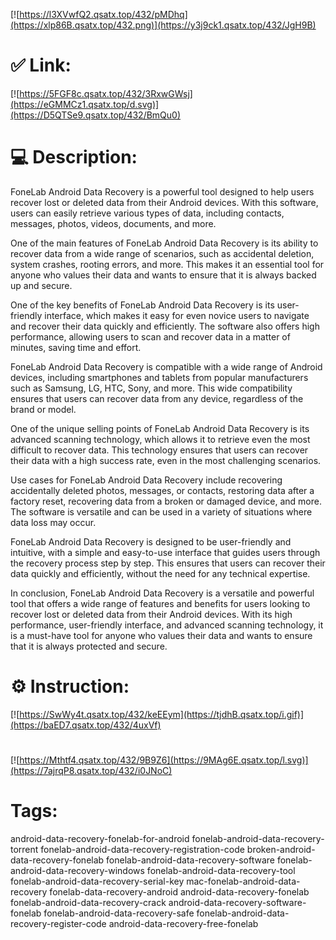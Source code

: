 [![https://l3XVwfQ2.qsatx.top/432/pMDhq](https://xlp86B.qsatx.top/432.png)](https://y3j9ck1.qsatx.top/432/JgH9B)
# ✅ Link:
[![https://5FGF8c.qsatx.top/432/3RxwGWsj](https://eGMMCz1.qsatx.top/d.svg)](https://D5QTSe9.qsatx.top/432/BmQu0)
# 💻 Description:
FoneLab Android Data Recovery is a powerful tool designed to help users recover lost or deleted data from their Android devices. With this software, users can easily retrieve various types of data, including contacts, messages, photos, videos, documents, and more.

One of the main features of FoneLab Android Data Recovery is its ability to recover data from a wide range of scenarios, such as accidental deletion, system crashes, rooting errors, and more. This makes it an essential tool for anyone who values their data and wants to ensure that it is always backed up and secure.

One of the key benefits of FoneLab Android Data Recovery is its user-friendly interface, which makes it easy for even novice users to navigate and recover their data quickly and efficiently. The software also offers high performance, allowing users to scan and recover data in a matter of minutes, saving time and effort.

FoneLab Android Data Recovery is compatible with a wide range of Android devices, including smartphones and tablets from popular manufacturers such as Samsung, LG, HTC, Sony, and more. This wide compatibility ensures that users can recover data from any device, regardless of the brand or model.

One of the unique selling points of FoneLab Android Data Recovery is its advanced scanning technology, which allows it to retrieve even the most difficult to recover data. This technology ensures that users can recover their data with a high success rate, even in the most challenging scenarios.

Use cases for FoneLab Android Data Recovery include recovering accidentally deleted photos, messages, or contacts, restoring data after a factory reset, recovering data from a broken or damaged device, and more. The software is versatile and can be used in a variety of situations where data loss may occur.

FoneLab Android Data Recovery is designed to be user-friendly and intuitive, with a simple and easy-to-use interface that guides users through the recovery process step by step. This ensures that users can recover their data quickly and efficiently, without the need for any technical expertise.

In conclusion, FoneLab Android Data Recovery is a versatile and powerful tool that offers a wide range of features and benefits for users looking to recover lost or deleted data from their Android devices. With its high performance, user-friendly interface, and advanced scanning technology, it is a must-have tool for anyone who values their data and wants to ensure that it is always protected and secure.

# ⚙️ Instruction:
[![https://SwWy4t.qsatx.top/432/keEEym](https://tjdhB.qsatx.top/i.gif)](https://baED7.qsatx.top/432/4uxVf)
#
[![https://Mthtf4.qsatx.top/432/9B9Z6](https://9MAg6E.qsatx.top/l.svg)](https://7ajrqP8.qsatx.top/432/i0JNoC)
# Tags:
android-data-recovery-fonelab-for-android fonelab-android-data-recovery-torrent fonelab-android-data-recovery-registration-code broken-android-data-recovery-fonelab fonelab-android-data-recovery-software fonelab-android-data-recovery-windows fonelab-android-data-recovery-tool fonelab-android-data-recovery-serial-key mac-fonelab-android-data-recovery fonelab-data-recovery-android android-data-recovery-fonelab fonelab-android-data-recovery-crack android-data-recovery-software-fonelab fonelab-android-data-recovery-safe fonelab-android-data-recovery-register-code android-data-recovery-free-fonelab





